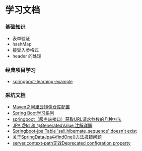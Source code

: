 # 学习文档


### 基础知识
- 表单验证
- hashMap
- 接受入参格式
- header 的处理

### 经典项目学习
- [springboot-learning-example](https://github.com/JeffLi1993/springboot-learning-example)


### 采坑文档
- [Maven之阿里云镜像仓库配置](https://yq.aliyun.com/articles/695269)
- [Spring Boot学习系列](https://github.com/tengj/SpringBootDemo/tree/master)
- [springboot（服务端接口）获取URL请求参数的几种方法](https://www.cnblogs.com/zhanglijun/p/9403483.html)
- [JPA @Id 和 @GeneratedValue 注解详解](https://blog.csdn.net/coding1994/article/details/79597057)
- [Springboot-jpa Table 'sell.hibernate_sequence' doesn't exist](https://blog.csdn.net/Black_Tshirt/article/details/80170950)
- [关于SpringDataJpa中findOne()方法报错问题](https://blog.csdn.net/lzj4423996/article/details/79437687)
- [server.context-path无效Deprecated configration property](https://blog.csdn.net/weixin_40797576/article/details/82623346)